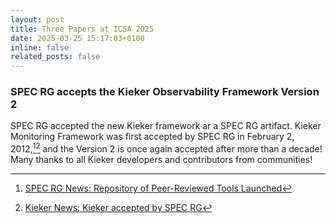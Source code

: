 ```yaml
---
layout: post
title: Three Papers at ICSA 2025
date: 2025-03-25 15:17:03+0100
inline: false
related_posts: false
---
```


### SPEC RG accepts the Kieker Observability Framework Version 2

SPEC RG accepted the new Kieker framework ar a SPEC RG artifact. Kieker Monitoring Framework was first accepted by SPEC RG in February 2, 2012,[^0][^1] and the Version 2 is once again accepted after more than a decade! Many thanks to all Kieker developers and contributors from communities!

[^0]: [SPEC RG News: Repository of Peer-Reviewed Tools Launched](https://research.spec.org/news/2012-02-02-05-00-repository-of-peer-reviewed-tools-launched/)
[^1]: [Kieker News: Kieker accepted by SPEC RG](https://kieker-monitoring.net/news/kieker-accepted-for-publication-in-spec-rgs-repository-of-peer-reviewed-tools/)
